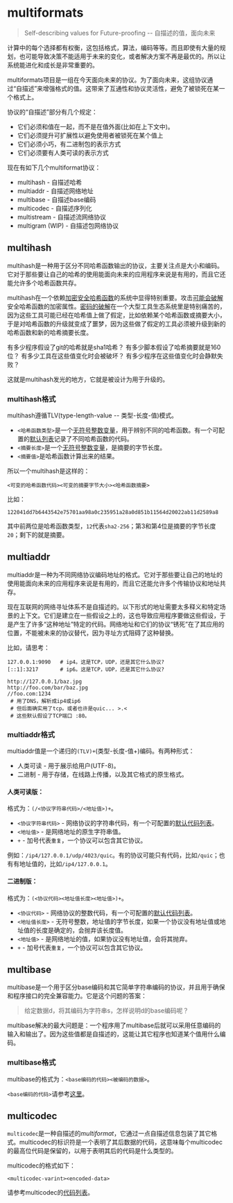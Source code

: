 # multiformats

> Self-describing values for Future-proofing -- 自描述的值，面向未来

计算中的每个选择都有权衡，这包括格式，算法，编码等等。而且即使有大量的规划，也可能导致决策不能适用于未来的变化，或者解决方案不再是最优的。所以让系统能进化和成长是非常重要的。

multiformats项目是一组在今天面向未来的协议。为了面向未来，这组协议通过“自描述”来增强格式的值。这带来了互通性和协议灵活性，避免了被锁死在某一个格式上。

协议的“自描述”部分有几个规定：

* 它们必须和值在一起，而不是在值外面(比如在上下文中)。
* 它们必须提升可扩展性以避免使用者被锁死在某个值上
* 它们必须小巧，有二进制包的表示方式
* 它们必须要有人类可读的表示方式

现在有如下几个multiformat协议：

* multihash - 自描述哈希
* multiaddr - 自描述网络地址
* multibase - 自描述base编码
* multicodec - 自描述序列化
* multistream - 自描述流网络协议
* multigram (WIP) - 自描述包网络协议

## multihash

multihash是一种用于区分不同哈希函数输出的协议，主要关注点是大小和编码。它对于那些要让自己的哈希的使用能面向未来的应用程序来说是有用的，而且它还能允许多个哈希函数共存。

multihash在一个依赖[加密安全哈希函数](https://en.wikipedia.org/wiki/Cryptographic_hash_function)的系统中显得特别重要。攻击[可能会破解](https://en.wikipedia.org/wiki/Hash_function_security_summary)安全哈希函数的加密属性。[密码的破解](https://en.wikipedia.org/wiki/Cryptanalysis)在一个大型工具生态系统里是特别痛苦的，因为这些工具可能已经在哈希值上做了假定，比如依赖某个哈希函数或摘要大小，于是对哈希函数的升级就变成了噩梦，因为这些做了假定的工具必须被升级到新的哈希函数和新的哈希摘要长度。

>
有多少程序假设了git的哈希就是sha1哈希？
有多少脚本假设了哈希摘要就是160位？
有多少工具在这些值变化时会被破坏？
有多少程序在这些值变化时会静默失败？

这就是multihash发光的地方，它就是被设计为用于升级的。

### multihash格式

multihash遵循TLV(type-length-value -- 类型-长度-值)模式。

* `<哈希函数类型>`是一个[无符号整数变量](https://github.com/multiformats/unsigned-varint)，用于辨别不同的哈希函数。有一个可配置的[默认列表](https://github.com/multiformats/multihash/blob/master/hashtable.csv)记录了不同哈希函数的代码。
* `<摘要长度>`是一个[无符号整数变量](https://github.com/multiformats/unsigned-varint)，是摘要的字节长度。
* `<摘要值>`是哈希函数计算出来的结果。

所以一个multihash是这样的：

`<可变的哈希函数代码><可变的摘要字节大小><哈希函数摘要>`

比如：

`122041dd7b6443542e75701aa98a0c235951a28a0d851b11564d20022ab11d2589a8`

其中前两位是哈希函数类型，`12`代表`sha2-256`；第3和第4位是摘要的字节长度`20`；剩下的就是摘要。

## multiaddr

multiaddr是一种为不同网络协议编码地址的格式。它对于那些要让自己的地址的使用能面向未来的应用程序来说是有用的，而且它还能允许多个传输协议和地址共存。

现在互联网的网络寻址体系不是自描述的。以下形式的地址需要太多释义和特定场景的上下文。它们是建立在一些假设之上的，这也导致应用程序要做这些假设，于是产生了许多“这种地址”特定的代码。网络地址和它们的协议“锈死”在了其应用的位置，不能被未来的协议替代，因为寻址方式阻碍了这种替换。

比如，请思考：

```
127.0.0.1:9090   # ip4。这是TCP，UDP，还是其它什么协议?
[::1]:3217       # ip6。这是TCP，UDP，还是其它什么协议?

http://127.0.0.1/baz.jpg
http://foo.com/bar/baz.jpg
//foo.com:1234
 # 用了DNS，解析成ip4或ip6
 # 但后面确实用了tcp。或者也许是quic... >.<
 # 这些默认假设了TCP端口 :80。
```

### multiaddr格式

multiaddr值是一个递归的`(TLV)+`(类型-长度-值+)编码。有两种形式：

* 人类可读 - 用于展示给用户(UTF-8)。
* 二进制 - 用于存储，在线路上传播，以及其它格式的原生格式。

#### 人类可读版：

格式为：`(/<协议字符串代码>/<地址值>)+`。

* `<协议字符串代码>` - 网络协议的字符串代码，有一个可配置的[默认代码列表](https://github.com/multiformats/multiaddr/blob/master/protocols.csv)。
* `<地址值>` - 是网络地址的原生字符串值。
* `+` - 加号代表`重复`，一个协议可以包含其它协议。

例如：`/ip4/127.0.0.1/udp/4023/quic`。有的协议可能只有代码，比如`/quic`；也有有地址值的，比如`/ip4/127.0.0.1`。

#### 二进制版：

格式为：`(<协议代码><地址值长度><地址值>)+`。

* `<协议代码>` - 网络协议的整数代码，有一个可配置的[默认代码列表](https://github.com/multiformats/multiaddr/blob/master/protocols.csv)。
* `<地址值长度>` - 无符号整数，地址值的字节长度，如果一个协议没有地址值或地址值的长度是确定的，会抛弃该长度值。
* `<地址值>` - 是网络地址的值，如果协议没有地址值，会将其抛弃。
* `+` - 加号代表`重复`，一个协议可以包含其它协议。

## multibase

multibase是一个用于区分base编码和其它简单字符串编码的协议，并且用于确保和程序接口的完全兼容能力。它是这个问题的答案：

> 给定数据d，将其编码为字符串s，怎样说明d的base编码呢？

multibase解决的最大问题是：一个程序用了multibase后就可以采用任意编码的输入和输出了。因为这些值都是自描述的，这能让其它程序也知道某个值用什么编码。

### multibase格式

multibase的格式为：`<base编码的代码><被编码的数据>`。

`<base编码的代码>`请参考[这里](https://github.com/multiformats/multibase/blob/master/multibase.csv)。

## multicodec

`multicodec`是一种自描述的*multiformat*，它通过一点自描述信息包装了其它格式。multicodec的标识符是一个表明了其后数据的代码，这意味每个multicodec的最高位代码是保留的，以用于表明其后的代码是什么类型的。

multicodec的格式如下：

`<multicodec-varint><encoded-data>`

请参考multicodec的[代码列表](https://github.com/multiformats/multicodec/blob/master/table.csv)。